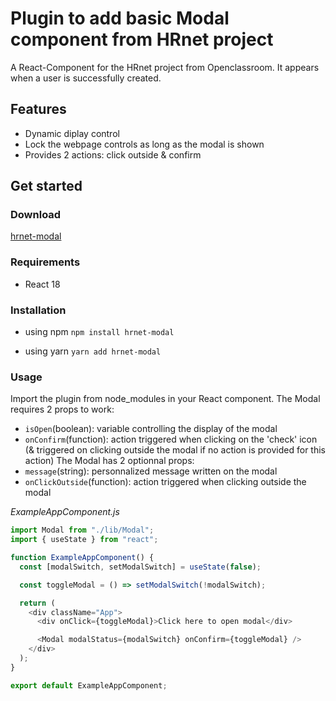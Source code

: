 # Plugin to add basic Modal component from HRnet project

A React-Component for the HRnet project from Openclassroom.
It appears when a user is successfully created.

## Features

- Dynamic diplay control
- Lock the webpage controls as long as the modal is shown
- Provides 2 actions: click outside & confirm

## Get started

### Download

[hrnet-modal](https://www.npmjs.com/package/hrnet-modal)

### Requirements

- React 18

### Installation

- using npm
  `npm install hrnet-modal`

- using yarn
  `yarn add hrnet-modal`

### Usage

Import the plugin from node_modules in your React component.
The Modal requires 2 props to work:

- `isOpen`(boolean): variable controlling the display of the modal
- `onConfirm`(function): action triggered when clicking on the 'check' icon (& triggered on clicking outside the modal if no action is provided for this action)
  The Modal has 2 optionnal props:
- `message`(string): personnalized message written on the modal
- `onClickOutside`(function): action triggered when clicking outside the modal

_ExampleAppComponent.js_

```javascript
import Modal from "./lib/Modal";
import { useState } from "react";

function ExampleAppComponent() {
  const [modalSwitch, setModalSwitch] = useState(false);

  const toggleModal = () => setModalSwitch(!modalSwitch);

  return (
    <div className="App">
      <div onClick={toggleModal}>Click here to open modal</div>

      <Modal modalStatus={modalSwitch} onConfirm={toggleModal} />
    </div>
  );
}

export default ExampleAppComponent;
```
